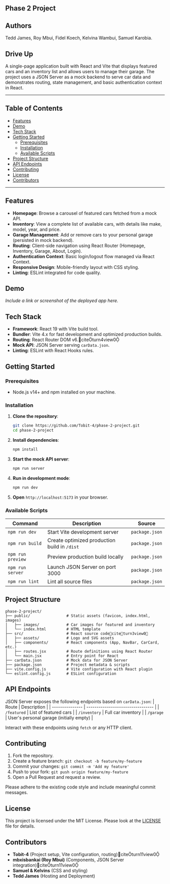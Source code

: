 ## Phase 2 Project

## Authors
Tedd James,
Roy Mbui,
Fidel Koech,
Kelvina Wambui,
Samuel Karobia.

## Drive Up

A single-page application built with React and Vite that displays featured cars and an inventory list and allows users to manage their garage. The project uses a JSON Server as a mock backend to serve car data and demonstrates routing, state management, and basic authentication context in React.

---

## Table of Contents
- [Features](#features)
- [Demo](#demo)
- [Tech Stack](#tech-stack)
- [Getting Started](#getting-started)
  - [Prerequisites](#prerequisites)
  - [Installation](#installation)
  - [Available Scripts](#available-scripts)
- [Project Structure](#project-structure)
- [API Endpoints](#api-endpoints)
- [Contributing](#contributing)
- [License](#license)
- [Contributors](#contributors)

---

## Features
- **Homepage**: Browse a carousel of featured cars fetched from a mock API.
- **Inventory**: View a complete list of available cars, with details like make, model, year, and price.
- **Garage Management**: Add or remove cars to your personal garage (persisted in mock backend).
- **Routing**: Client-side navigation using React Router (Homepage, Inventory, Garage, About, Login).
- **Authentication Context**: Basic login/logout flow managed via React Context.
- **Responsive Design**: Mobile-friendly layout with CSS styling.
- **Linting**: ESLint integrated for code quality.

## Demo
_Include a link or screenshot of the deployed app here._

## Tech Stack
- **Framework**: React 19 with Vite build tool.
- **Bundler**: Vite 4.x for fast development and optimized production builds.
- **Routing**: React Router DOM v6.citeturn4view0
- **Mock API**: JSON Server serving `carData.json`.
- **Linting**: ESLint with React Hooks rules.

## Getting Started

### Prerequisites
- Node.js v14+ and npm installed on your machine.

### Installation
1. **Clone the repository**:
   ```bash
   git clone https://github.com/Tobit-4/phase-2-project.git
   cd phase-2-project
   ```
2. **Install dependencies**:
   ```bash
   npm install
   ```
3. **Start the mock API server**:
   ```bash
   npm run server
   ```
4. **Run in development mode**:
   ```bash
   npm run dev
   ```
5. **Open** `http://localhost:5173` in your browser.

### Available Scripts
| Command           | Description                                  | Source                                 |
| ----------------- | -------------------------------------------- | -------------------------------------- |
| `npm run dev`     | Start Vite development server                | `package.json`                         |
| `npm run build`   | Create optimized production build in `/dist` | `package.json`                         |
| `npm run preview` | Preview production build locally             | `package.json`                         |
| `npm run server`  | Launch JSON Server on port 3000              | `package.json`                         |
| `npm run lint`    | Lint all source files                        | `package.json`                         |

## Project Structure
```
phase-2-project/
├── public/                # Static assets (favicon, index.html, images)
│   ├── images/            # Car images for featured and inventory
│   └── index.html         # HTML template
├── src/                   # React source codeciteturn3view0
│   ├── assets/            # Logo and SVG assets
│   ├── components/        # React components (App, NavBar, CarCard, etc.)
│   ├── routes.jsx         # Route definitions using React Router
│   └── main.jsx           # Entry point for React
├── carData.json           # Mock data for JSON Server
├── package.json           # Project metadata & scripts
├── vite.config.js         # Vite configuration with React plugin
└── eslint.config.js       # ESLint configuration
```

## API Endpoints
JSON Server exposes the following endpoints based on `carData.json`:
| Route           | Description                       |
| --------------- | --------------------------------- |
| `/featured`     | List of featured cars             |
| `/inventory`    | Full car inventory                |
| `/garage`       | User's personal garage (initially empty) |

Interact with these endpoints using `fetch` or any HTTP client.

## Contributing
1. Fork the repository.
2. Create a feature branch: `git checkout -b feature/my-feature`
3. Commit your changes: `git commit -m 'Add my feature'`
4. Push to your fork: `git push origin feature/my-feature`
5. Open a Pull Request and request a review.

Please adhere to the existing code style and include meaningful commit messages.

## License
This project is licensed under the MIT License. Please look at the [LICENSE](LICENSE) file for details.

## Contributors
- **Tobit-4** (Project setup, Vite configuration, routing)citeturn11view0
- **mbxisbankai (Roy Mbui)** (Components, JSON Server integration)citeturn11view0
- **Samuel & Kelvins** (CSS and styling)
- **Tedd James** (Hosting and Deployment)
